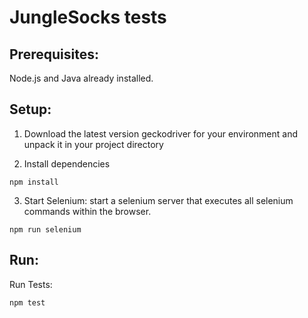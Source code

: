 # JungleSocks tests

## Prerequisites:
Node.js and Java already installed.
## Setup:

1. Download the latest version geckodriver for your environment and unpack it in your project directory

2. Install dependencies
```
npm install
```

3. Start Selenium:
start a selenium server that executes all selenium commands within the browser. 
```
npm run selenium
```
## Run:
Run Tests:
```
npm test
```
